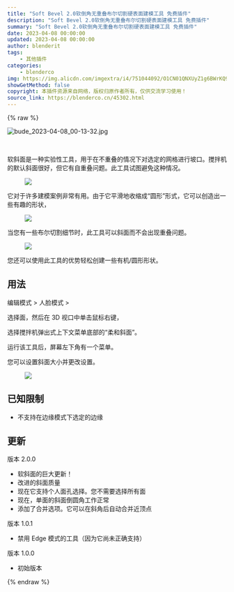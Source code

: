 ```yaml
---
title: "Soft Bevel 2.0软倒角无重叠布尔切割硬表面建模工具 免费插件"
description: "Soft Bevel 2.0软倒角无重叠布尔切割硬表面建模工具 免费插件"
summary: "Soft Bevel 2.0软倒角无重叠布尔切割硬表面建模工具 免费插件"
date: 2023-04-08 00:00:00
updated: 2023-04-08 00:00:00
author: blenderit
tags: 
    - 其他插件
categories:
    - blenderco
img: https://img.alicdn.com/imgextra/i4/751044092/O1CN01QNXUyZ1g6BWrKQ95b_!!751044092.jpg
showGetMethod: false
copyright: 本插件资源来自网络，版权归原作者所有，仅供交流学习使用！
source_link: https://blenderco.cn/45302.html
---
```


{% raw %}
<p><img src="https://img.alicdn.com/imgextra/i4/751044092/O1CN01QNXUyZ1g6BWrKQ95b_!!751044092.jpg" alt="bude_2023-04-08_00-13-32.jpg"></p><p> </p><p>软斜面是一种实验性工具，用于在不重叠的情况下对选定的网格进行坡口。搅拌机的默认斜面很好，但它有自重叠问题。此工具试图避免这种情况。</p><figure><img src="https://public-files.gumroad.com/xve1nryui6u5ismum3zc92kmyta0">
<p class="figcaption">
</p></figure><p>它对于许多建模案例非常有用。由于它平滑地收缩成“圆形”形式，它可以创造出一些有趣的形状，</p><figure><img src="https://public-files.gumroad.com/37uowzpvir15wt39522r3q1hm2tl">
<p class="figcaption">
</p></figure><p>当您有一些布尔切割细节时，此工具可以斜面而不会出现重叠问题。</p><figure><img src="https://public-files.gumroad.com/oulw4bdlwdqhjmx7pb0glua4qrv7">
<p class="figcaption">
</p></figure><p>您还可以使用此工具的优势轻松创建一些有机/圆形形状。</p><h2>用法</h2><p>编辑模式 &gt; 人脸模式 &gt;</p><p>选择面，然后在 3D 视口中单击鼠标右键，</p><p>选择搅拌机弹出式上下文菜单底部的“柔和斜面”。</p><p>运行该工具后，屏幕左下角有一个菜单。</p><p>您可以设置斜面大小并更改设置。</p><figure><img src="https://public-files.gumroad.com/h2pwnxpvbde3ifuxj8xi9ohyl1p2">
<p class="figcaption">
</p></figure><h2>已知限制</h2><ul>
<li>不支持在边缘模式下选定的边缘</li>
</ul><h2>更新</h2><p>版本 2.0.0</p><ul>
<li>软斜面的巨大更新！</li>
<li>改进的斜面质量</li>
<li>现在它支持个人面孔选择。您不需要选择所有面</li>
<li>现在，单面的斜面倒圆角工作正常</li>
<li>添加了合并选项。它可以在斜角后自动合并近顶点</li>
</ul><p>版本 1.0.1</p><ul>
<li>禁用 Edge 模式的工具（因为它尚未正确支持）</li>
</ul><p>版本 1.0.0</p><ul>
<li>初始版本</li>
</ul>
<div style="display: none">blenderco</div>
{% endraw %}